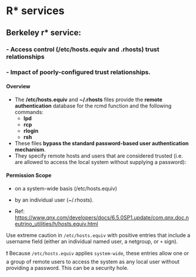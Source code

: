 # R* services

## Berkeley r* service:
### - Access control (/etc/hosts.equiv and .rhosts) trust relationships
### - Impact of poorly-configured trust relationships.

#### Overview

- The **/etc/hosts.equiv** and **~/.rhosts** files provide the **remote authentication** database for the rcmd function and the following commands: 
    - **lpd**
    - **rcp**
    - **rlogin**
    - **rsh** 
- These files **bypass the standard password-based user authentication mechanism**. 
- They specify remote hosts and users that are considered trusted (i.e. are allowed to access the local system without supplying a password):

#### Permission Scope
- on a system-wide basis (/etc/hosts.equiv)
- by an individual user (~/.rhosts).

- Ref: https://www.qnx.com/developers/docs/6.5.0SP1.update/com.qnx.doc.neutrino_utilities/h/hosts.equiv.html

Use extreme caution in `/etc/hosts.equiv` with positive entries that include a username field (either an individual named user, a netgroup, or `+` sign). 

:exclamation: Because `/etc/hosts.equiv` applies `system-wide`, these entries allow one or a group of remote users to access the system as any local user without providing a password. This can be a security hole.